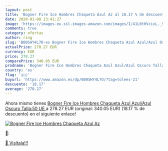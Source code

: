 ```yaml
---
layout: post
title: 'Bogner Fire Ice Hombres Chaqueta Azul Az al 18.17 % de descuento'
date: 2020-01-08 13:41:27
image: 'https://images-eu.ssl-images-amazon.com/images/I/41L0tHVcixL._SL200_.jpg'
comments: true
category: ofertas
author: ring
slug: 'B00SHY4L7O-es Bogner Fire Ice Hombres Chaqueta Azul Azul/Azul Oscuro Talla:50  UE '
actualPrice: 278.27 EUR
currency: EUR
price: 278.27
comparePrice: 340.05 EUR
prodname: 'Bogner Fire Ice Hombres Chaqueta Azul Azul/Azul Oscuro Talla:50  UE '
country: 'es'
flag: '🇪🇸'
buyurl: 'https://www.amazon.es/dp/B00SHY4L7O/?tag=tolees-21'
descuento: '18.17'
average: '278.27'
---
```


Ahora mismo tienes [Bogner Fire Ice Hombres Chaqueta Azul Azul/Azul Oscuro Talla:50  UE ](https://www.amazon.es/dp/B00SHY4L7O/?tag=tolees-21) a 278.27 EUR (original: 340.05 EUR) (18.17 %  de descuento) en el siguiente enlace!

[![Bogner Fire Ice Hombres Chaqueta Azul Az](https://images-eu.ssl-images-amazon.com/images/I/41L0tHVcixL._SL200_.jpg)](https://www.amazon.es/dp/B00SHY4L7O/?tag=tolees-21)

🔎:


[🛒 Visítala!!!](https://www.amazon.es/dp/B00SHY4L7O/?tag=tolees-21)
